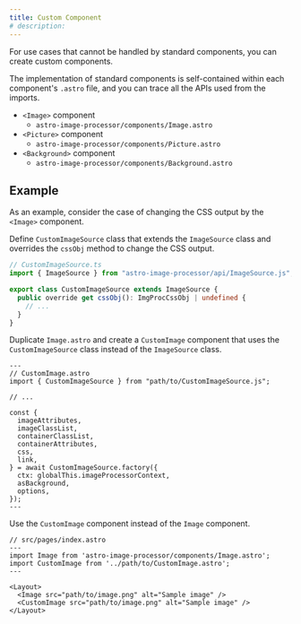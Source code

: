 ```yaml
---
title: Custom Component
# description:
---
```


For use cases that cannot be handled by standard components, you can create custom components.

The implementation of standard components is self-contained within each component's `.astro` file, and you can trace all the APIs used from the imports.

- `<Image>` component
    - `astro-image-processor/components/Image.astro`
- `<Picture>` component
    - `astro-image-processor/components/Picture.astro`
- `<Background>` component
    - `astro-image-processor/components/Background.astro`

## Example

As an example, consider the case of changing the CSS output by the `<Image>` component.

Define `CustomImageSource` class that extends the `ImageSource` class and overrides the `cssObj` method to change the CSS output.

```ts
// CustomImageSource.ts
import { ImageSource } from "astro-image-processor/api/ImageSource.js";

export class CustomImageSource extends ImageSource {
  public override get cssObj(): ImgProcCssObj | undefined {
    // ...
  }
}
```

Duplicate `Image.astro` and create a `CustomImage` component that uses the `CustomImageSource` class instead of the `ImageSource` class.

```astro {3,14}
---
// CustomImage.astro
import { CustomImageSource } from "path/to/CustomImageSource.js";

// ...

const {
  imageAttributes,
  imageClassList,
  containerClassList,
  containerAttributes,
  css,
  link,
} = await CustomImageSource.factory({
  ctx: globalThis.imageProcessorContext,
  asBackground,
  options,
});
---

```

Use the `CustomImage` component instead of the `Image` component.

```astro ins={4,9} del={3,8}
// src/pages/index.astro
---
import Image from 'astro-image-processor/components/Image.astro';
import CustomImage from '../path/to/CustomImage.astro';
---

<Layout>
  <Image src="path/to/image.png" alt="Sample image" />
  <CustomImage src="path/to/image.png" alt="Sample image" />
</Layout>
```
